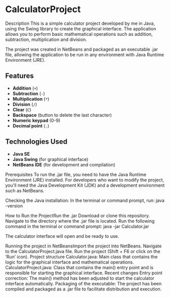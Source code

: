 # CalculatorProject
 
Description
This is a simple calculator project developed by me in Java, using the Swing library to create the graphical interface. The application allows you to perform basic mathematical operations such as addition, subtraction, multiplication and division.

The project was created in NetBeans and packaged as an executable .jar file, allowing the application to be run in any environment with Java Runtime Environment (JRE).

## Features

- **Addition** (`+`)
- **Subtraction** (`-`)
- **Multiplication** (`*`)
- **Division** (`/`)
- **Clear** (`C`)
- **Backspace** (button to delete the last character)
- **Numeric keypad** (0-9)
- **Decimal point** (`.`)

## Technologies Used

- **Java SE**
- **Java Swing** (for graphical interface)
- **NetBeans IDE** (for development and compilation)


Prerequisites
To run the .jar file, you need to have the Java Runtime Environment (JRE) installed. For developers who want to modify the project, you'll need the Java Development Kit (JDK) and a development environment such as NetBeans.

Checking the Java installation:
In the terminal or command prompt, run:
java -version

How to Run the ProjectRun the .jar
Download or clone this repository.
Navigate to the directory where the .jar file is located.
Run the following command in the terminal or command prompt:
java -jar Calculator.jar

The calculator interface will open and be ready to use.

Running the project in NetBeansImport the project into NetBeans.
Navigate to the CalculatorProject.java file.
Run the project (Shift + F6 or click on the ‘Run’ icon).
Project structure
Calculator.java: Main class that contains the logic for the graphical interface and mathematical operations.
CalculatorProject.java: Class that contains the main() entry point and is responsible for starting the graphical interface.
Recent changes
Entry point correction: The main() method has been adjusted to start the calculator interface automatically.
Packaging of the executable: The project has been compiled and packaged as a .jar file to facilitate distribution and execution.

